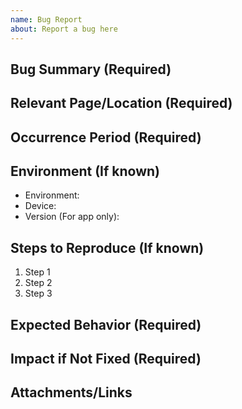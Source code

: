 ```yaml
---
name: Bug Report
about: Report a bug here
---
```


## Bug Summary (Required)

## Relevant Page/Location (Required)

## Occurrence Period (Required)

## Environment (If known)

- Environment:
- Device:
- Version (For app only):

## Steps to Reproduce (If known)

1. Step 1
2. Step 2
3. Step 3

## Expected Behavior (Required)

## Impact if Not Fixed (Required)

## Attachments/Links
